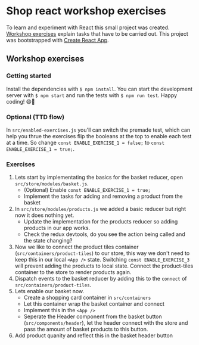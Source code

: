 # Shop react workshop exercises

To learn and experiment with React this small project was created.
[Workshop exercises](#workshop-exercises) explain tasks that have to be carried out. This project was bootstrapped with [Create React App](https://github.com/facebookincubator/create-react-app). 

## Workshop exercises

### Getting started
Install the dependencies with `$ npm install`.
You can start the development server with `$ npm start` and run the tests 
with `$ npm run test`. Happy coding! 😄🎉

### Optional (TTD flow)

In `src/enabled-exercises.js` you'll can switch the premade test, 
which can help you thrue the exercises flip the booleans at the top to enable each test at a time. So change `const ENABLE_EXERCISE_1 = false;` to `const
ENABLE_EXERCISE_1 = true;`.

### Exercises

1. Lets start by implementating the basics for the basket reducer, open `src/store/modules/basket.js`. 
    * (Optional) Enable `const ENABLE_EXERCISE_1 = true;`
    *  Implement the tasks for adding and removing a product from the basket
2. In  `src/store/modules/products.js` we added a basic reducer but right now it does nothing yet. 
    * Update the implementation for the products reducer so adding products in our app works.
    * Check the redux devtools, do you see the action being called and the state changing?
1. Now we like to connect the product tiles container (`src/containers/product-tiles`) to our store, this way we don't need to keep this in our local `<App />` state. Switching `const ENABLE_EXERCISE_3` will prevent adding the products to local state. Connect the product-tiles container to the store to render products again.
1. Dispatch events to the basket reducer by adding this to the `connect` of `src/containers/product-tiles`.
1. Lets enable our basket now.
    *  Create a shopping card container in `src/containers`
    *  Let this container wrap the basket container and connect
    *  Implement this in the `<App />`
    *  Seperate the Header component from the basket button (`src/components/header`), let the header connect with the store and pass the amount of basket products to this button.
1. Add product quanity and reflect this in the basket header button

